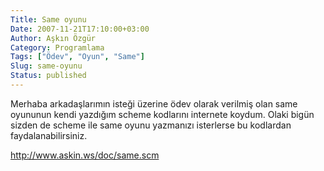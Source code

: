 ```yaml
---
Title: Same oyunu
Date: 2007-11-21T17:10:00+03:00
Author: Aşkın Özgür
Category: Programlama
Tags: ["Ödev", "Oyun", "Same"]
Slug: same-oyunu
Status: published
---
```


Merhaba arkadaşlarımın isteği üzerine ödev olarak verilmiş olan same oyununun kendi yazdığım scheme kodlarını internete koydum. Olaki bigün sizden de scheme ile same oyunu yazmanızı isterlerse bu kodlardan faydalanabilirsiniz.

<http://www.askin.ws/doc/same.scm>
